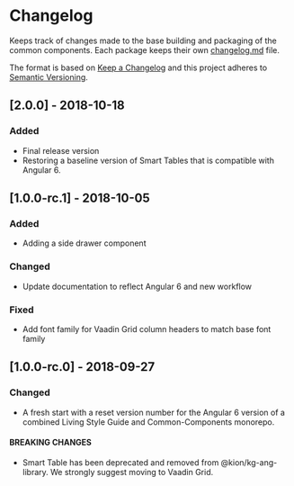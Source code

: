 # Changelog
Keeps track of changes made to the base building and packaging of the common components. Each package keeps their own [changelog.md](http://keepachangelog.com/en/1.0.0/) file.

The format is based on [Keep a Changelog](http://keepachangelog.com/en/1.0.0/)
and this project adheres to [Semantic Versioning](http://semver.org/spec/v2.0.0.html).


## [2.0.0] - 2018-10-18
### Added
- Final release version
- Restoring a baseline version of Smart Tables that is compatible with Angular 6.

## [1.0.0-rc.1] - 2018-10-05
### Added
- Adding a side drawer component
### Changed
- Update documentation to reflect Angular 6 and new workflow
### Fixed
- Add font family for Vaadin Grid column headers to match base font family

## [1.0.0-rc.0] - 2018-09-27
### Changed
- A fresh start with a reset version number for the Angular 6 version of a combined Living Style Guide and Common-Components monorepo.
#### BREAKING CHANGES
- Smart Table has been deprecated and removed from @kion/kg-ang-library. We strongly suggest moving to Vaadin Grid.
